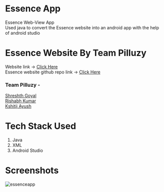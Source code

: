 # Essence App
Essence Web-View App <br> 
Used java to convert the Essence website into an android app with the help of android studio <br>

# Essence Website By Team Pilluzy 
Website link -> [Click Here](https://essencefest.netlify.app/)
 <br>
Essence website github repo link -> [Click Here](https://github.com/shreshthgoyal/Essence-Frontend)
 <br>
### Team Pilluzy - 
 [Shreshth Goyal](https://github.com/shreshthgoyal)
 <br>
 [Rishabh Kumar](https://github.com/rish78)
 <br>
 [Kshitij Ayush](https://github.com/kshitij-404)
 <br>
 
# Tech Stack Used

1. Java
2. XML
3. Android Studio

# Screenshots

![essenceapp](https://user-images.githubusercontent.com/93031862/144748931-a48d7f4a-b0a8-4114-bb79-a8a37ddc21a5.jpeg)




